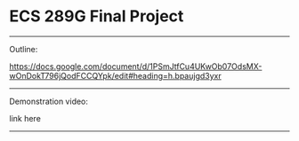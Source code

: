 # ECS 289G Final Project

---

Outline:

https://docs.google.com/document/d/1PSmJtfCu4UKwOb07OdsMX-wOnDokT796jQodFCCQYpk/edit#heading=h.bpaujgd3yxr

---

Demonstration video:

link here

---
